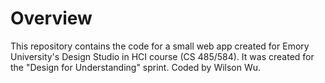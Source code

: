 # Overview

This repository contains the code for a small web app created for Emory University's Design Studio in HCI course (CS 485/584). It was created for the "Design for Understanding" sprint. Coded by Wilson Wu.
